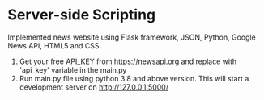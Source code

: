 # Server-side Scripting

Implemented news website using Flask framework, JSON, Python, Google News API, HTML5 and CSS.

1. Get your free API_KEY from https://newsapi.org and replace with 'api_key' variable in the main.py
2. Run main.py file using python 3.8 and above version. This will start a development server on http://127.0.0.1:5000/

